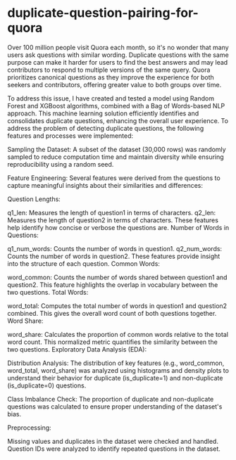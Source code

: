 # duplicate-question-pairing-for-quora
Over 100 million people visit Quora each month, so it's no wonder that many users ask questions with similar wording. Duplicate questions with the same purpose can make it harder for users to find the best answers and may lead contributors to respond to multiple versions of the same query. Quora prioritizes canonical questions as they improve the experience for both seekers and contributors, offering greater value to both groups over time.

To address this issue, I have created and tested a model using Random Forest and XGBoost algorithms, combined with a Bag of Words-based NLP approach. This machine learning solution efficiently identifies and consolidates duplicate questions, enhancing the overall user experience.
To address the problem of detecting duplicate questions, the following features and processes were implemented:

Sampling the Dataset:
A subset of the dataset (30,000 rows) was randomly sampled to reduce computation time and maintain diversity while ensuring reproducibility using a random seed.

Feature Engineering:
Several features were derived from the questions to capture meaningful insights about their similarities and differences:

Question Lengths:

q1_len: Measures the length of question1 in terms of characters.
q2_len: Measures the length of question2 in terms of characters.
These features help identify how concise or verbose the questions are.
Number of Words in Questions:

q1_num_words: Counts the number of words in question1.
q2_num_words: Counts the number of words in question2.
These features provide insight into the structure of each question.
Common Words:

word_common: Counts the number of words shared between question1 and question2.
This feature highlights the overlap in vocabulary between the two questions.
Total Words:

word_total: Computes the total number of words in question1 and question2 combined.
This gives the overall word count of both questions together.
Word Share:

word_share: Calculates the proportion of common words relative to the total word count.
This normalized metric quantifies the similarity between the two questions.
Exploratory Data Analysis (EDA):

Distribution Analysis:
The distribution of key features (e.g., word_common, word_total, word_share) was analyzed using histograms and density plots to understand their behavior for duplicate (is_duplicate=1) and non-duplicate (is_duplicate=0) questions.

Class Imbalance Check:
The proportion of duplicate and non-duplicate questions was calculated to ensure proper understanding of the dataset's bias.

Preprocessing:

Missing values and duplicates in the dataset were checked and handled.
Question IDs were analyzed to identify repeated questions in the dataset.

